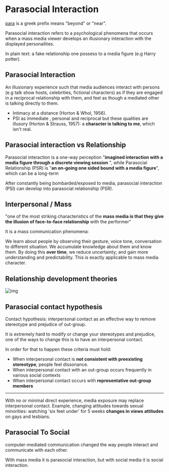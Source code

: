# Parasocial Interaction

[para](https://www.dictionary.com/browse/para-) is a greek prefix means "beyond" or "near".

Parasocial interaction refers to a psychological phenomena that occurs when a mass media viewer develops an  illusionary interaction with the displayed personalities.

In plain text: a fake relationship one possess to a media figure (e.g Harry potter). 

## Parasocial Interaction

An illusionary experience such that media audiences interact with persons (e.g talk show hosts, celebrities, fictional characters) as if they are engaged in a reciprocal relationship with them, and feel as though a mediated other is talking directly to them.

* Intimacy at a distance (Horton & Whol, 1956).
* PSI as immediate , personal and reciprocal but these qualities are illusory (Horton & Strauss, 1957): a **character is talking to me**, which isn't real.

## Parasocial interaction vs Relationship

Parasocial interaction is  a one-way perception "**imagined interaction with a media figure through a discrete viewing session** ", while Parasocial  Relationship (PSR) is "**an on-going one sided bound with a media figure**", which can be a long-term  

After constantly being bombarded/exposed to media, parasocial interaction (PSI) can develop into parasocial relationship (PSR).

## Interpersonal / Mass

"one of the most striking characteristics of the **mass media is that they give the illusion of face-to-face relationship** with the performer"

It is a mass communication phenomena:  

We learn about people by observing their gesture, voice tone, conversation to different situation. We accumulate knowledge about them and know them. By doing this **over time**, we reduce uncertainty; and gain more understanding and predictability. This is exactly applicable to mass media character. 

## Relationship development theories

![img](https://i.imgur.com/lxx4S6h.png)

## Parasocial contact hypothesis

Contact hypothesis: interpersonal contact as an effective way to remove stereotype and prejudice of out-group. 

It is extremely hard to modify or change your stereotypes and prejudice, one of the ways to change this is to have an interpersonal contact. 

In order for that to happen these criteria must hold:

* When interpersonal contact is **not consistent with preexisting stereotype**, people feel dissonance.
* When interpersonal contact with an out-group occurs frequently in various social contexts
* When interpersonal contact occurs with **representative out-group members**

---

With no or minimal direct experience, media exposure may replace interpersonal contact.
Example, changing attitudes towards sexual minorities: watching 'six feet under' for 5 weeks **changes in views attitudes** on gays and lesbians. 

## Parasocial To Social 

computer-mediated communication changed the way people interact and communicate with each other. 

With mass media it is parasocial interaction, but with social media it is social interaction. 